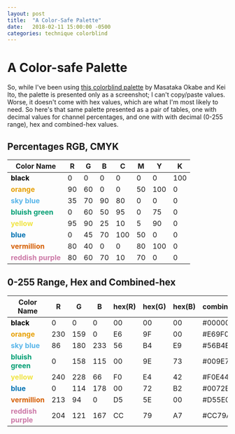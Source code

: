 ```yaml
---
layout: post
title:  "A Color-Safe Palette"
date:   2018-02-11 15:00:00 -0500
categories: technique colorblind
---
```

# A Color-safe Palette

So, while I've been using [this colorblind palette](http://jfly.iam.u-tokyo.ac.jp/color/#pallet) by Masataka Okabe and Kei Ito, the palette is presented only as a screenshot; I can't copy/paste values. Worse, it doesn't come with hex values, which are what I'm most likely to need. So here's that same palette presented as a pair of tables, one with decimal values for channel percentages, and one with with decimal (0-255 range), hex and combined-hex values.

## Percentages RGB, CMYK

| Color Name | R | G | B | C | M | Y | K |
| --- | --- | --- | --- | --- | --- | --- | --- |
| <span style="color:#000000; font-weight:bold"> black </span> | 0 | 0 | 0 | 0 | 0 | 0 | 100 |
| <span style="color:#E69F00; font-weight:bold"> orange </span> | 90 | 60 | 0 | 0 | 50 | 100 | 0 |
| <span style="color:#56B4E9; font-weight:bold"> sky blue </span> | 35 | 70 | 90 | 80 | 0 | 0 | 0 |
| <span style="color:#009E73; font-weight:bold"> bluish green </span> | 0 | 60 | 50 | 95 | 0 | 75 | 0 |
| <span style="color:#F0E442; font-weight:bold"> yellow </span> | 95 | 90 | 25 | 10 | 5 | 90 | 0 |
| <span style="color:#0072B2; font-weight:bold"> blue </span> | 0 | 45 | 70 | 100 | 50 | 0 | 0 |
| <span style="color:#D55E00; font-weight:bold"> vermillion </span> | 80 | 40 | 0 | 0 | 80 | 100 | 0 |
| <span style="color:#CC79A7; font-weight:bold"> reddish purple </span> | 80 | 60 | 70 | 10 | 70 | 0 | 0 |

## 0-255 Range, Hex and Combined-hex

| Color Name | R | G | B | hex(R) | hex(G) | hex(B) | combined |
| --- | --- | --- | --- | --- | --- | --- | --- |
| <span style="color:#000000; font-weight:bold"> black </span> | 0 | 0 | 0 | 00 | 00 | 00 | #000000 |
| <span style="color:#E69F00; font-weight:bold"> orange </span> | 230 | 159 | 0 | E6 | 9F | 00 | #E69F00
| <span style="color:#56B4E9; font-weight:bold"> sky blue </span> | 86 | 180 | 233 | 56 | B4 | E9 | #56B4E9
| <span style="color:#009E73; font-weight:bold"> bluish green </span> | 0 | 158 | 115 | 00 | 9E | 73 | #009E73
| <span style="color:#F0E442; font-weight:bold"> yellow </span> | 240 | 228 | 66 | F0 | E4 | 42 | #F0E442
| <span style="color:#0072B2; font-weight:bold"> blue </span> | 0 | 114 | 178 | 00 | 72 | B2 | #0072B2
| <span style="color:#D55E00; font-weight:bold"> vermillion </span> | 213 | 94 | 0 | D5 | 5E | 00 | #D55E00
| <span style="color:#CC79A7; font-weight:bold"> reddish purple </span> | 204 | 121 | 167 | CC | 79 | A7 | #CC79A7
